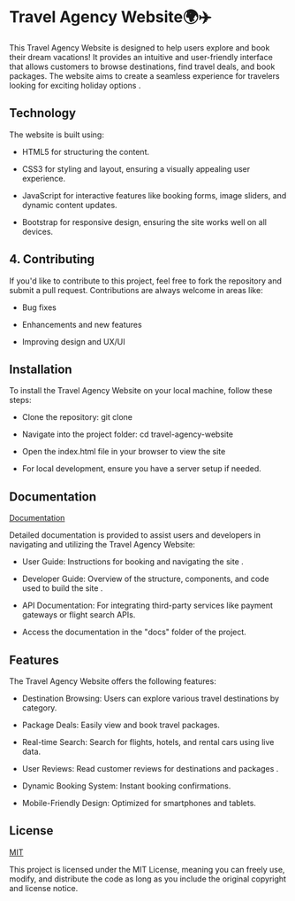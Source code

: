 
# Travel Agency Website🌍✈️

This Travel Agency Website is designed to help users explore and book their dream vacations! It provides an intuitive and user-friendly interface that allows customers to browse destinations, find travel deals, and book packages. The website aims to create a seamless experience for travelers looking for exciting holiday options .

## Technology 
The website is built using:

* HTML5 for structuring the content.

* CSS3 for styling and layout, ensuring a visually appealing user experience.

* JavaScript for interactive features like booking forms, image sliders, and dynamic content updates.

* Bootstrap for responsive design, ensuring the site works well on all devices.


## 4. Contributing

If you'd like to contribute to this project, feel free to fork the repository and submit a pull request. Contributions are always welcome in areas like:

* Bug fixes

* Enhancements and new features

* Improving design and UX/UI
##  Installation 

To install the Travel Agency Website on your local machine, follow these steps:

* Clone the repository: git clone <repository-url> 

* Navigate into the project folder: cd travel-agency-website

* Open the index.html file in your browser to view the site 

* For local development, ensure you have a server setup if needed.

## Documentation

[Documentation](https://linktodocumentation)

Detailed documentation is provided to assist users and developers in navigating and utilizing the Travel Agency Website:

* User Guide: Instructions for booking and navigating the site .

* Developer Guide: Overview of the structure, components, and code used to build the site .

* API Documentation: For integrating third-party services like payment gateways or flight search APIs.

* Access the documentation in the "docs" folder of the project.
## Features 

The Travel Agency Website offers the following features:

* Destination Browsing: Users can explore various travel destinations by category.

* Package Deals: Easily view and book travel packages.

* Real-time Search: Search for flights, hotels, and rental cars using live data.

* User Reviews: Read customer reviews for destinations and packages .

* Dynamic Booking System: Instant booking confirmations.

* Mobile-Friendly Design: Optimized for smartphones and tablets.

## License

[MIT](https://choosealicense.com/licenses/mit/)

This project is licensed under the MIT License, meaning you can freely use, modify, and distribute the code as long as you include the original copyright and license notice.
